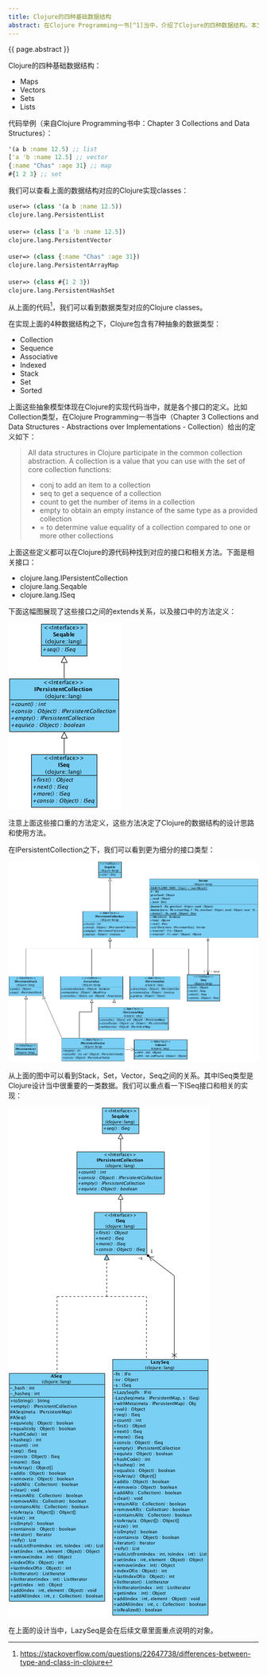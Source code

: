 ```yaml
---
title: Clojure的四种基础数据结构
abstract: 在Clojure Programming一书[^1]当中，介绍了Clojure的四种数据结构。本文是读书笔记，附加一些Clojure源代码分析。
---
```




{{ page.abstract }}

Clojure的四种基础数据结构：

- Maps
- Vectors
- Sets
- Lists

代码举例（来自Clojure Programming书中：Chapter 3 Collections and Data Structures）：

```clojure
'(a b :name 12.5) ;; list
['a 'b :name 12.5] ;; vector
{:name "Chas" :age 31} ;; map
#{1 2 3} ;; set
```

我们可以查看上面的数据结构对应的Clojure实现classes：

```clojure
user=> (class '(a b :name 12.5))
clojure.lang.PersistentList

user=> (class ['a 'b :name 12.5])
clojure.lang.PersistentVector

user=> (class {:name "Chas" :age 31})
clojure.lang.PersistentArrayMap

user=> (class #{1 2 3})
clojure.lang.PersistentHashSet
```

从上面的代码[^2]，我们可以看到数据类型对应的Clojure classes。

在实现上面的4种数据结构之下，Clojure包含有7种抽象的数据类型：

- Collection
- Sequence
- Associative
- Indexed
- Stack
- Set
- Sorted

上面这些抽象模型体现在Clojure的实现代码当中，就是各个接口的定义。比如Collection类型，在Clojure Programming一书当中（Chapter 3 Collections and Data Structures - Abstractions over Implementations - Collection）给出的定义如下：


> All data structures in Clojure participate in the common collection abstraction.
> A collection is a value that you can use with the set of core collection functions:
> - conj to add an item to a collection
> - seq to get a sequence of a collection
> - count to get the number of items in a collection
> - empty to obtain an empty instance of the same type as a provided collection
> - = to determine value equality of a collection compared to one or more other collections


上面这些定义都可以在Clojure的源代码种找到对应的接口和相关方法。下面是相关接口：

- clojure.lang.IPersistentCollection
- clojure.lang.Seqable
- clojure.lang.ISeq

下面这幅图展现了这些接口之间的extends关系，以及接口中的方法定义：

![](https://raw.githubusercontent.com/liweinan/blogpicbackup/master/data/clojure-seq.png)

注意上面这些接口重的方法定义，这些方法决定了Clojure的数据结构的设计思路和使用方法。

在IPersistentCollection之下，我们可以看到更为细分的接口类型：

![](https://raw.githubusercontent.com/liweinan/blogpicbackup/master/data/clojure-seven.png)

从上面的图中可以看到Stack，Set，Vector，Seq之间的关系。其中ISeq类型是Clojure设计当中很重要的一类数据。我们可以重点看一下ISeq接口和相关的实现：

![](https://raw.githubusercontent.com/liweinan/blogpicbackup/master/data/clojure-iseq.png)

在上面的设计当中，LazySeq是会在后续文章里面重点说明的对象。

[^1]: Emerick, Chas, Brian Carper, and Christophe Grand. Clojure Programming: Practical Lisp for the Java World. " O'Reilly Media, Inc.", 2012.
[^2]: https://stackoverflow.com/questions/22647738/differences-between-type-and-class-in-clojure
